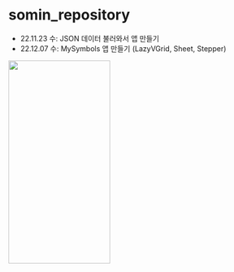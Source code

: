 # somin_repository
- 22.11.23 수: JSON 데이터 불러와서 앱 만들기
- 22.12.07 수: MySymbols 앱 만들기 (LazyVGrid, Sheet, Stepper)
<img src="https://user-images.githubusercontent.com/114223423/206182811-8c6f92a4-a055-44a2-82b0-6a2b1561af28.png" width="200" height="400">
